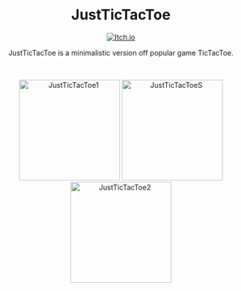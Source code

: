 <h1 align="center">JustTicTacToe</h1>

<p align="center">
  <a href="https://kosciach.itch.io/justtictactoe">
<img src="https://camo.githubusercontent.com/9fd682145e4f0d5b90aac147ca8f96a32465f0b739c99f07c43fb47a63e59cf2/68747470733a2f2f696d672e736869656c64732e696f2f7374617469632f76313f7374796c653d666f722d7468652d6261646765266d6573736167653d497463682e696f26636f6c6f723d464135433543266c6f676f3d497463682e696f266c6f676f436f6c6f723d464646464646266c6162656c3d" alt="Itch.io" />
  </a>
</p>


<div align="center">
  <p>
    JustTicTacToe is a minimalistic version off popular game TicTacToe.
  </p>
<br>

<p float="left">
  <img src="https://img.itch.zone/aW1hZ2UvMjI1NDk1Ny8xMzM2NjU2NC5qcGc=/347x500/N%2B2G6c.jpg" width="200" alt="JustTicTacToe1"/>
  <img src="https://img.itch.zone/aW1hZ2UvMjI1NDk1Ny8xMzM3MzQ4Ny5qcGc=/347x500/DJcvIB.jpg" width="200" alt="JustTicTacToeS"/> 
  <img src="https://img.itch.zone/aW1hZ2UvMjI1NDk1Ny8xMzM2NjU2Ni5qcGc=/347x500/LNRIE1.jpg" width="200" alt="JustTicTacToe2"/>
</p>
